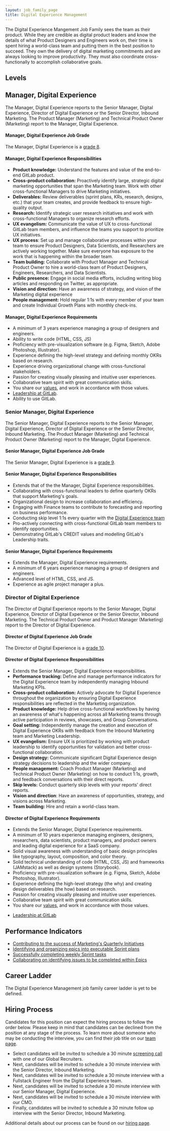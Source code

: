 ```yaml
---
layout: job_family_page
title: Digital Experience Management
---
```

The Digital Experience Mangement Job Family sees the team as their product. While they are credible as digital product leaders and know the details of what Product Designers and Engineers work on, their time is spent hiring a world-class team and putting them in the best position to succeed. They own the delivery of digital marketing commitments and are always looking to improve productivity. They must also coordinate cross-functionally to accomplish collaborative goals.

## Levels

## Manager, Digital Experience

The Manager, Digital Experience reports to the Senior Manager, Digital Experience, Director of Digital Experience or the Senior Director, Inbound Marketing. The Product Manager (Marketing) and Technical Product Owner (Marketing) report to the Manager, Digital Experience.

#### Manager, Digital Experience Job Grade

The Manager, Digital Experience is a [grade 8](/handbook/total-rewards/compensation/compensation-calculator/#gitlab-job-grades).

#### Manager, Digital Experience Responsibilities

* **Product knowledge:** Understand the features and value of the end-to-end GitLab product.
* **Cross-product collaboration:** Proactively identify large, strategic digital marketing opportunities that span the Marketing team. Work with other cross-functional Managers to drive Marketing initiatives.
* **Deliverables:** Review deliverables (sprint plans, KRs, research, designs, etc.) that your team creates, and provide feedback to ensure high-quality output.
* **Research:** Identify strategic user research initiatives and work with cross-functional Managers to organize research efforts.
* **UX evangelism:** Communicate the value of UX to cross-functional GitLab team members, and influence the teams you support to prioritize UX initiatives.
* **UX process**: Set up and manage collaborative processes within your team to ensure Product Designers, Data Scientists, and Researchers are actively working together. Make sure everyone has exposure to the work that is happening within the broader team.
* **Team building:** Collaborate with Product Manager and Technical Product Owner to hire a world-class team of Product Designers, Engineers, Researchers, and Data Scientists.
* **Public presence:** Engage in social media efforts, including writing blog articles and responding on Twitter, as appropriate.
* **Vision and direction:** Have an awareness of strategy, and vision of the Marketing digital experience
* **People management:** Hold regular 1:1s with every member of your team and create Individual Growth Plans with monthly check-ins.

#### Manager, Digital Experience Requirements

* A minimum of 3 years experience managing a group of designers and engineers.
* Ability to write code (HTML, CSS, JS)
* Proficiency with pre-visualization software (e.g. Figma, Sketch, Adobe Photoshop, Illustrator).
* Experience defining the high-level strategy and defining monthly OKRs based on research.
* Experience driving organizational change with cross-functional stakeholders.
* Passion for creating visually pleasing and intuitive user experiences.
* Collaborative team spirit with great communication skills.
* You share our [values](/handbook/values/), and work in accordance with those values.
* [Leadership at GitLab](https://about.gitlab.com/company/team/structure/#management-group).
* Ability to use GitLab.

### Senior Manager, Digital Experience 

The Senior Manager, Digital Experience reports to the Senior Manager, Digital Experience, Director of Digital Experience or the Senior Director, Inbound Marketing. The Product Manager (Marketing) and Technical Product Owner (Marketing) report to the Manager, Digital Experience.

#### Senior Manager, Digital Experience Job Grade 

The Senior Manager, Digital Experience is a [grade 9](/handbook/total-rewards/compensation/compensation-calculator/#gitlab-job-grades).

#### Senior Manager, Digital Experience  Responsibilities

* Extends that of the the Manager, Digital Experience responsibilities.
* Collaborating with cross-functional leaders to define quarterly OKRs that support Marketing's goals.
* Organizational design to increase collaboration and efficiency.
* Engaging with Finance teams to contribute to forecasting and reporting on business performance.
* Conducting skip level 1:1s every quarter with the [Digital Experience team](/handbook/marketing/inbound-marketing/digital-experience/)
* Pro-actively connecting with cross-functional GitLab team members to identify opportunities.
* Demonstrating GitLab's CREDIT values and modelling GitLab's Leadership traits.

#### Senior Manager, Digital Experience Requirements

* Extends the Manager, Digital Experience requirements.
* A minimum of 6 years experience managing a group of designers and engineers.
* Advanced level of HTML, CSS, and JS.
* Experience as agile project manager a plus.
  
### Director of Digital Experience

The Director of Digital Experience reports to the Senior Manager, Digital Experience, Director of Digital Experience or the Senior Director, Inbound Marketing. The Technical Product Owner and Product Manager (Marketing) report to the Director of Digital Experience.

#### Director of Digital Experience Job Grade

The Director of Digital Experience is a [grade 10](/handbook/total-rewards/compensation/compensation-calculator/#gitlab-job-grades).

#### Director of Digital Experience Responsibilities

* Extends the Senior Manager, Digital Experience responsibilities.
* **Performance tracking:** Define and manage performance indicators for the Digital Experience team by independently managing Inbound Marketing KPIs.
* **Cross-product collaboration:** Actively advocate for Digital Experience throughout the organization by ensuring Digital Experience responsibilities are reflected in the Marketing organization.
* **Product knowledge:** Help drive cross-functional workflows by having an awareness of what's happening across all Marketing teams through active participation in reviews, showcases, and Group Conversations.
* **Goal setting:** Independently manage the creation and execution of Digital Experience OKRs with feedback from the Inbound Marketing team and Marketing Leadership.
* **UX evangelism:** Ensure UX is prioritized by working with product leadership to identify opportunities for validation and better cross-functional collaboration.
* **Design strategy:** Communicate significant Digital Experience design strategy decisions to leadership and the wider company.
* **People management:** Coach Product Manager (Marketing) and Technical Product Owner (Marketing) on how to conduct 1:1s, growth, and feedback conversations with their direct reports.
* **Skip levels:** Conduct quarterly skip levels with your reports' direct reports.
* **Vision and direction**: Have an awareness of opportunities, strategy, and visions across Marketing. 
* **Team building:** Hire and retain a world-class team.

#### Director of Digital Experience Requirements

* Extends the Senior Manager, Digital Experience requirements.
* A minimum of 10 years experience managing engineers, designers, researchers, data scientists, product managers, and product owners and leading digital experience for a SaaS company.
* Solid visual awareness with understanding of basic design principles like typography, layout, composition, and color theory.
* Solid technical understanding of code (HTML, CSS, JS) and frameworks (JAMstack) as well as design systems (Storybook).
* Proficiency with pre-visualization software (e.g. Figma, Sketch, Adobe Photoshop, Illustrator).
* Experience defining the high-level strategy (the why) and creating design deliverables (the how) based on research.
* Passion for creating visually pleasing and intuitive user experiences.
* Collaborative team spirit with great communication skills.
* You share our [values](/handbook/values/), and work in accordance with those values.
- [Leadership at GitLab](https://about.gitlab.com/company/team/structure/#director-group)

## Performance Indicators

* [Contributing to the success of Marketing's Quarterly Initiatives](/handbook/marketing/inbound-marketing/#q3-fy21-initiatives)
* [Identifying and organizing epics into executable Sprint plans](/handbook/marketing/inbound-marketing/brand-and-digital-design/#sprint-planning)
* [Successfully completing weekly Sprint tasks](/handbook/marketing/growth-marketing/brand-and-digital-design/#sprint-cycle)
* [Collaborating on identifying issues to be completed within Epics](/handbook/marketing/inbound-marketing/#epics)

## Career Ladder

The Digital Experience Management job family career ladder is yet to be defined.

## Hiring Process
 
Candidates for this position can expect the hiring process to follow the order below. Please keep in mind that candidates can be declined from the position at any stage of the process. To learn more about someone who may be conducting the interview, you can find their job title on our [team page](/company/team).
 
* Select candidates will be invited to schedule a 30 minute [screening call](/handbook/hiring/#screening-call) with one of our Global Recruiters.
* Next, candidates will be invited to schedule a 30 minute interview with the Senior Director, Inbound Marketing.
* Next, candidates will be invited to schedule a 30 minute interview with a Fullstack Engineer from the Digital Experience team.
* Next, candidates will be invited to schedule a 30 minute interview with our Senior Manager, Digital Experience.
* Next, candidates will be invited to schedule a 30 minute interview with our CMO.
* Finally, candidates will be invited to schedule a 30 minute follow up interview with the Senior Director, Inbound Marketing.
 
Additional details about our process can be found on our [hiring page](/handbook/hiring).
